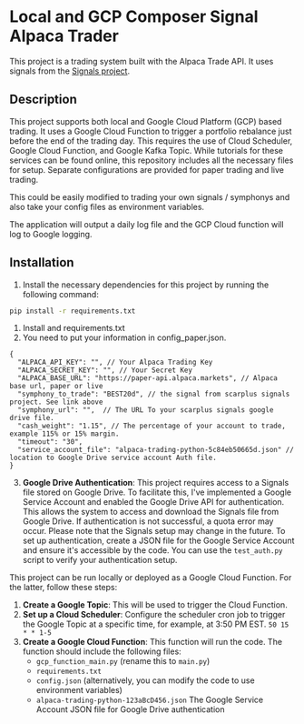 # Local and GCP Composer Signal Alpaca Trader

This project is a trading system built with the Alpaca Trade API. It uses signals from the [Signals project](https://github.com/scarplus/signals). 

## Description

This project supports both local and Google Cloud Platform (GCP) based trading. It uses a Google Cloud Function to trigger a portfolio rebalance just before the end of the trading day. This requires the use of Cloud Scheduler, Google Cloud Function, and Google Kafka Topic. While tutorials for these services can be found online, this repository includes all the necessary files for setup. Separate configurations are provided for paper trading and live trading. 

This could be easily modified to trading your own signals / symphonys and also take your config files as environment variables. 

The application will output a daily log file and the GCP Cloud function will log to Google logging. 

## Installation

1. Install the necessary dependencies for this project by running the following command:

```bash
pip install -r requirements.txt

```

1. Install and requirements.txt
2. You need to put your information in config_paper.json. 

```
{
  "ALPACA_API_KEY": "", // Your Alpaca Trading Key
  "ALPACA_SECRET_KEY": "", // Your Secret Key 
  "ALPACA_BASE_URL": "https://paper-api.alpaca.markets", // Alpaca base url, paper or live
  "symphony_to_trade": "BEST20d", // the signal from scarplus signals project. See link above
  "symphony_url": "",  // The URL To your scarplus signals google drive file. 
  "cash_weight": "1.15", // The percentage of your account to trade, example 115% or 15% margin. 
  "timeout": "30",
  "service_account_file": "alpaca-trading-python-5c84eb50665d.json" // location to Google Drive service account Auth file. 
}
```

3. **Google Drive Authentication**: This project requires access to a Signals file stored on Google Drive. To facilitate this, I've implemented a Google Service Account and enabled the Google Drive API for authentication. This allows the system to access and download the Signals file from Google Drive. If authentication is not successful, a quota error may occur. Please note that the Signals setup may change in the future. To set up authentication, create a JSON file for the Google Service Account and ensure it's accessible by the code. You can use the `test_auth.py` script to verify your authentication setup.

This project can be run locally or deployed as a Google Cloud Function. For the latter, follow these steps:

1. **Create a Google Topic**: This will be used to trigger the Cloud Function.
2. **Set up a Cloud Scheduler**: Configure the scheduler cron job to trigger the Google Topic at a specific time, for example, at 3:50 PM EST. `50 15 * * 1-5` 
3. **Create a Google Cloud Function**: This function will run the code. The function should include the following files:
    - `gcp_function_main.py` (rename this to `main.py`)
    - `requirements.txt`
    - `config.json` (alternatively, you can modify the code to use environment variables)
    - `alpaca-trading-python-123aBcD456.json` The Google Service Account JSON file for Google Drive authentication
